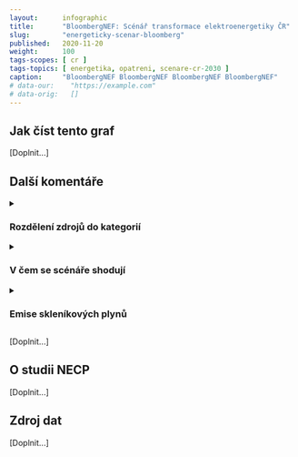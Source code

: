 ```yaml
---
layout:      infographic
title:       "BloombergNEF: Scénář transformace elektroenergetiky ČR"
slug:        "energeticky-scenar-bloomberg"
published:   2020-11-20
weight:      100
tags-scopes: [ cr ]
tags-topics: [ energetika, opatreni, scenare-cr-2030 ]
caption:     "BloombergNEF BloombergNEF BloombergNEF BloombergNEF"
# data-our:    "https://example.com"
# data-orig:   []
---
```


## Jak číst tento graf

[Doplnit...]

## Další komentáře

<details markdown=1>
<summary>
<h3>Rozdělení zdrojů do kategorií</h3>
</summary>

[Doplnit...]
</details>

<details markdown=1>
<summary>
<h3>V čem se scénáře shodují</h3>
</summary>

[Doplnit...]
</details>

<details markdown=1>
<summary>
<h3>Emise skleníkových plynů</h3>
</summary>

[Doplnit...]
</details>

[Doplnit...]
</details>

## O studii NECP

[Doplnit...]

## Zdroj dat

[Doplnit...]
